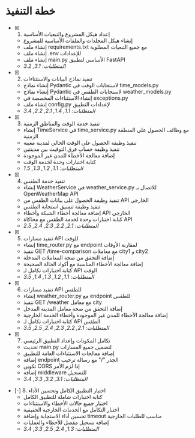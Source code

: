 # خطة التنفيذ

- [x] 1. إعداد هيكل المشروع والتبعيات الأساسية
  - إنشاء هيكل المجلدات والملفات الأساسية للمشروع
  - إنشاء ملف requirements.txt مع جميع التبعيات المطلوبة
  - إنشاء ملف .env للإعدادات
  - إنشاء ملف main.py الأساسي لتطبيق FastAPI
  - _المتطلبات: 3.1, 3.2_

- [x] 2. تنفيذ نماذج البيانات والاستثناءات
  - إنشاء نماذج Pydantic لاستجابات الوقت في time_models.py
  - إنشاء نماذج Pydantic لاستجابات الطقس في weather_models.py
  - إنشاء الاستثناءات المخصصة في exceptions.py
  - إنشاء ملف config.py لإعدادات التطبيق
  - _المتطلبات: 1.1, 1.4, 2.1, 2.2, 3.4_

- [x] 3. تنفيذ خدمة الوقت والمناطق الزمنية
  - إنشاء TimeService في time_service.py مع وظائف الحصول على المنطقة الزمنية
  - تنفيذ وظيفة الحصول على الوقت الحالي لمدينة معينة
  - تنفيذ وظيفة حساب فرق التوقيت بين مدينتين
  - إضافة معالجة الأخطاء للمدن غير الموجودة
  - كتابة اختبارات وحدة لخدمة الوقت
  - _المتطلبات: 1.1, 1.2, 1.3, 1.5_

- [x] 4. تنفيذ خدمة الطقس
  - إنشاء WeatherService في weather_service.py للاتصال بـ OpenWeatherMap API
  - تنفيذ وظيفة الحصول على بيانات الطقس من API الخارجي
  - تنفيذ وظيفة تنسيق استجابة الطقس
  - إضافة معالجة أخطاء الشبكة وأخطاء API الخارجي
  - كتابة اختبارات وحدة لخدمة الطقس مع محاكاة API
  - _المتطلبات: 2.1, 2.2, 2.3, 2.4, 2.5_

- [x] 5. تنفيذ مسارات API للوقت
  - إنشاء time_router.py مع endpoint لمقارنة الأوقات
  - تنفيذ GET /time-comparison مع معاملات city1 و city2
  - إضافة التحقق من صحة المعاملات المدخلة
  - إضافة معالجة الأخطاء المناسبة مع أكواد الحالة الصحيحة
  - كتابة اختبارات تكامل لـ API الوقت
  - _المتطلبات: 1.1, 1.2, 1.3, 1.4, 3.5_

- [x] 6. تنفيذ مسارات API للطقس
  - إنشاء weather_router.py مع endpoint للطقس
  - تنفيذ GET /weather مع معامل city
  - إضافة التحقق من صحة معامل المدينة المدخل
  - إضافة معالجة الأخطاء للمدن غير الموجودة وأخطاء الخدمة الخارجية
  - كتابة اختبارات تكامل لـ API الطقس
  - _المتطلبات: 2.1, 2.2, 2.3, 2.4, 2.5, 3.5_

- [x] 7. تكامل المكونات وإعداد التطبيق الرئيسي
  - تحديث main.py لتضمين جميع المسارات
  - إضافة معالجات الاستثناءات العامة للتطبيق
  - إضافة endpoint الجذر "/" مع رسالة ترحيب
  - تكوين CORS إذا لزم الأمر
  - إضافة middleware للتسجيل
  - _المتطلبات: 3.1, 3.2, 3.3, 3.4_

- [-] 8. اختبار التطبيق الكامل وتحسين الأداء
  - كتابة اختبارات شاملة للتطبيق الكامل
  - اختبار جميع حالات الأخطاء والاستثناءات
  - اختبار التكامل مع الخدمات الخارجية الحقيقية
  - تحسين أداء الاستجابة وإضافة timeout مناسب للطلبات الخارجية
  - إضافة تسجيل مفصل للأخطاء والعمليات
  - _المتطلبات: 1.3, 2.4, 2.5, 3.3, 3.4_